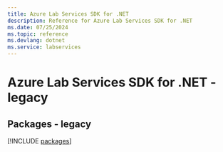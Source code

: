 ```yaml
---
title: Azure Lab Services SDK for .NET
description: Reference for Azure Lab Services SDK for .NET
ms.date: 07/25/2024
ms.topic: reference
ms.devlang: dotnet
ms.service: labservices
---
```

# Azure Lab Services SDK for .NET - legacy
## Packages - legacy
[!INCLUDE [packages](lab-services-index.md)]